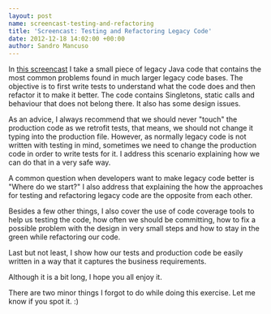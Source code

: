 ```yaml
---
layout: post
name: screencast-testing-and-refactoring
title: 'Screencast: Testing and Refactoring Legacy Code'
date: 2012-12-18 14:02:00 +00:00
author: Sandro Mancuso
---
```


In [this screencast](https://www.youtube.com/watch?v=_NnElPO5BU0) I take a small piece of legacy Java code that
contains the most common problems found in much larger legacy code
bases. The objective is to first write tests to understand what the code
does and then refactor it to make it better. The code contains
Singletons, static calls and behaviour that does not belong there. It
also has some design issues.

As an advice, I always recommend that we should never "touch" the
production code as we retrofit tests, that means, we should not change
it typing into the production file. However, as normally legacy code is
not written with testing in mind, sometimes we need to change the
production code in order to write tests for it. I address this scenario
explaining how we can do that in a very safe way.

A common question when developers want to make legacy code better is
"Where do we start?" I also address that explaining the how the
approaches for testing and refactoring legacy code are the opposite from
each other.

Besides a few other things, I also cover the use of code coverage tools
to help us testing the code, how often we should be committing, how to
fix a possible problem with the design in very small steps and how to
stay in the green while refactoring our code.

Last but not least, I show how our tests and production code be easily
written in a way that it captures the business requirements.

Although it is a bit long, I hope you all enjoy it.

There are two minor things I forgot to do while doing this exercise. Let
me know if you spot it. :)
